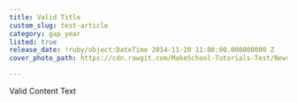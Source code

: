 ```yaml
---
title: Valid Title
custom_slug: test-article
category: gap_year
listed: true
release_date: !ruby/object:DateTime 2014-11-20 11:00:00.000000000 Z
cover_photo_path: https://cdn.rawgit.com/MakeSchool-Tutorials-Test/News_Tests/6da080f6510688aa82611a3d733696f70559eaac/bfb8fbbc-46df-4209-a8cc-c3aead7f2459/cover_photo.jpeg

---
```

Valid Content Text